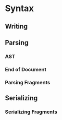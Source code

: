 Syntax
======

Writing
-------

Parsing
-------

### AST
### End of Document
### Parsing Fragments

Serializing
-----------

### Serializing Fragments